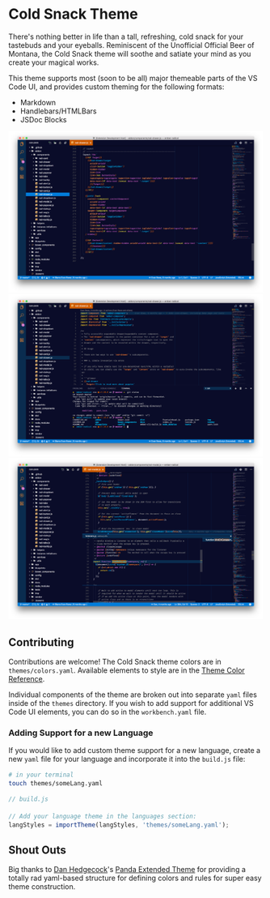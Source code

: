 # Cold Snack Theme

There's nothing better in life than a tall, refreshing, cold snack for your tastebuds and your eyeballs.
Reminiscent of the Unofficial Official Beer of Montana, the Cold Snack theme will soothe and satiate your mind
as you create your magical works.

This theme supports most (soon to be all) major themeable parts of the VS Code UI, and provides custom theming for the following formats:
- Markdown
- Handlebars/HTMLBars
- JSDoc Blocks

![Screenshot 1](https://github.com/evrowe/vscode-cold-snack/raw/master/screenshot1.png)
![Screenshot 2](https://github.com/evrowe/vscode-cold-snack/raw/master/screenshot2.png)
![Screenshot 3](https://github.com/evrowe/vscode-cold-snack/raw/master/screenshot3.png)

## Contributing
Contributions are welcome! The Cold Snack theme colors are in `themes/colors.yaml`.
Available elements to style are in the
[Theme Color Reference](https://code.visualstudio.com/docs/getstarted/theme-color-reference).

Individual components of the theme are broken out into separate `yaml` files inside of the `themes` directory. If you wish to add support for additional VS Code UI elements, you can do so in the `workbench.yaml` file.

### Adding Support for a new Language

If you would like to add custom theme support for a new language, create a new `yaml` file for your language and incorporate it into the `build.js` file:

```bash
# in your terminal
touch themes/someLang.yaml
```

```javascript
// build.js

// Add your language theme in the languages section:
langStyles = importTheme(langStyles, 'themes/someLang.yaml');
```

## Shout Outs

Big thanks to [Dan Hedgecock](https://github.com/DHedgecock)'s [Panda Extended Theme](https://github.com/DHedgecock/vscode-panda-extended) for providing a totally rad yaml-based structure for defining colors and rules for super easy theme construction.